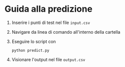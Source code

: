 # Guida alla predizione

1) Inserire i punti di test nel file `input.csv`

2) Navigare da linea di comando all'interno della cartella

3) Eseguire lo script con

    <code>python predict.py</code>

4) Visionare l'output nel file `output.csv`